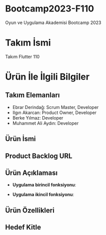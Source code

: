 # Bootcamp2023-F110
Oyun ve Uygulama Akademisi Bootcamp 2023

# **Takım İsmi**

Takım Flutter 110

# Ürün İle İlgili Bilgiler

## Takım Elemanları
- Ebrar Derindağ: Scrum Master, Developer
- Ilgın Akarcan: Product Owner, Developer
- Berke Yılmaz: Developer
- Muhammet Ali Aydın: Developer

## Ürün İsmi


## Product Backlog URL


## Ürün Açıklaması


- **Uygulama birincil fonksiyonu**: 

- **Uygulama ikincil fonksiyonu**:

## Ürün Özellikleri


## Hedef Kitle




